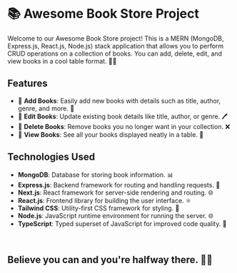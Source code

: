# 📚 Awesome Book Store Project

Welcome to our Awesome Book Store project! This is a MERN (MongoDB, Express.js, React.js, Node.js) stack application that allows you to perform CRUD operations on a collection of books. You can add, delete, edit, and view books in a cool table format. 📖✨

## Features



- 📘 **Add Books**: Easily add new books with details such as title, author, genre, and more. 📝
- 📕 **Edit Books**: Update existing book details like title, author, or genre. 🖊️
- 📗 **Delete Books**: Remove books you no longer want in your collection. ❌
- 📙 **View Books**: See all your books displayed neatly in a table. 👀

## Technologies Used

- **MongoDB**: Database for storing book information. 📊
- **Express.js**: Backend framework for routing and handling requests. 🚀
- **Next.js**: React framework for server-side rendering and routing. 🌐
- **React.js**: Frontend library for building the user interface. ⚛️
- **Tailwind CSS**: Utility-first CSS framework for styling. 🎨
- **Node.js**: JavaScript runtime environment for running the server. 🌐
- **TypeScript**: Typed superset of JavaScript for improved code quality. 📝


<br />


## Believe you can and you're halfway there. 🌟💪
